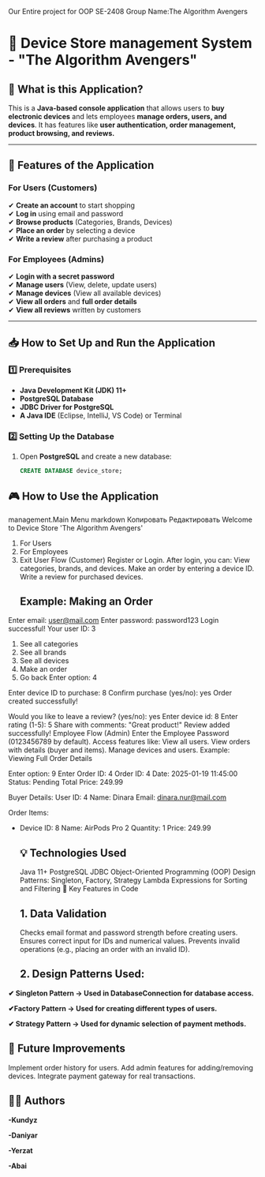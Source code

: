 Our Entire project for OOP SE-2408 Group Name:The Algorithm Avengers
# 📱 Device Store management System - "The Algorithm Avengers"

## 📌 What is this Application?
This is a **Java-based console application** that allows users to **buy electronic devices** and lets employees **manage orders, users, and devices**. It has features like **user authentication, order management, product browsing, and reviews.**

---

## **🚀 Features of the Application**
### **For Users (Customers)**
✔ **Create an account** to start shopping  
✔ **Log in** using email and password  
✔ **Browse products** (Categories, Brands, Devices)  
✔ **Place an order** by selecting a device  
✔ **Write a review** after purchasing a product

### **For Employees (Admins)**
✔ **Login with a secret password**  
✔ **Manage users** (View, delete, update users)  
✔ **Manage devices** (View all available devices)  
✔ **View all orders** and **full order details**  
✔ **View all reviews** written by customers

---

## **📥 How to Set Up and Run the Application**
### **1️⃣ Prerequisites**
- **Java Development Kit (JDK) 11+**
- **PostgreSQL Database**
- **JDBC Driver for PostgreSQL**
- **A Java IDE** (Eclipse, IntelliJ, VS Code) or Terminal

### **2️⃣ Setting Up the Database**
1. Open **PostgreSQL** and create a new database:
   ```sql
   CREATE DATABASE device_store;
## 🎮 How to Use the Application
management.Main Menu
markdown
Копировать
Редактировать
Welcome to Device Store 'The Algorithm Avengers'
1. For Users
2. For Employees
0. Exit
   User Flow (Customer)
   Register or Login.
   After login, you can:
   View categories, brands, and devices.
   Make an order by entering a device ID.
   Write a review for purchased devices.
   ## Example: Making an Order

Enter email: user@mail.com
Enter password: password123
Login successful! Your user ID: 3

1. See all categories
2. See all brands
3. See all devices
4. Make an order
0. Go back
   Enter option: 4

Enter device ID to purchase: 8
Confirm purchase (yes/no): yes
Order created successfully!

Would you like to leave a review? (yes/no): yes
Enter device id: 8
Enter rating (1-5): 5
Share with comments: "Great product!"
Review added successfully!
Employee Flow (Admin)
Enter the Employee Password (0123456789 by default).
Access features like:
View all users.
View orders with details (buyer and items).
Manage devices and users.
Example: Viewing Full Order Details


Enter option: 9
Enter Order ID: 4
Order ID: 4
Date: 2025-01-19 11:45:00
Status: Pending
Total Price: 249.99

Buyer Details:
User ID: 4
Name: Dinara
Email: dinara.nur@mail.com

Order Items:
- Device ID: 8
  Name: AirPods Pro 2
  Quantity: 1
  Price: 249.99
  ## 💡 Technologies Used
  Java 11+
  PostgreSQL
  JDBC
  Object-Oriented Programming (OOP)
  Design Patterns: Singleton, Factory, Strategy
  Lambda Expressions for Sorting and Filtering
  🔹 Key Features in Code
  ## 1. Data Validation
   Checks email format and password strength before creating users.
   Ensures correct input for IDs and numerical values.
   Prevents invalid operations (e.g., placing an order with an invalid ID).
  ## 2. Design Patterns Used:

**✔ Singleton Pattern → Used in DatabaseConnection for database access.**

**✔Factory Pattern → Used for creating different types of users.**

**✔ Strategy Pattern → Used for dynamic selection of payment methods.**

## 🚀 Future Improvements
Implement order history for users.
Add admin features for adding/removing devices.
Integrate payment gateway for real transactions.
## 👨‍💻 Authors
**-Kundyz**

**-Daniyar**

**-Yerzat**

**-Abai**








